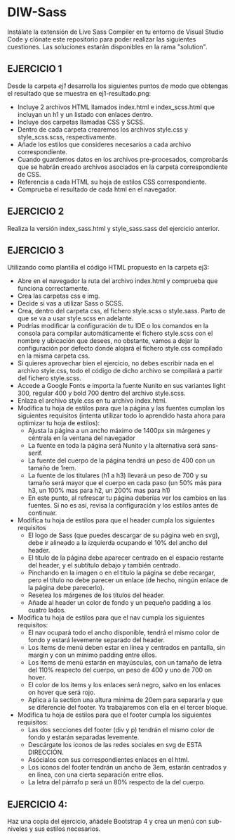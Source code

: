 # DIW-Sass

Instálate la extensión de Live Sass Compiler en tu entorno de Visual Studio Code y clónate este repositorio para poder realizar las siguientes cuestiones. Las soluciones estarán disponibles en la rama "solution".

## EJERCICIO 1

Desde la carpeta *ej1* desarrolla los siguientes puntos de modo que obtengas el resultado que se muestra en ej1-resultado.png:
* Incluye 2 archivos HTML llamados index.html e index_scss.html que incluyan un h1 y un listado con enlaces dentro.
* Incluye dos carpetas llamadas CSS y SCSS.
* Dentro de cada carpeta crearemos los archivos style.css y style_scss.scss, respectivamente.
* Añade los estilos que consideres necesarios a cada archivo correspondiente.
* Cuando guardemos datos en los archivos pre-procesados, comprobarás que se habrán creado archivos asociados en la carpeta correspondiente de CSS.
* Referencia a cada HTML su hoja de estilos CSS correspondiente.
* Comprueba el resultado de cada html en el navegador.

## EJERCICIO 2
Realiza la versión index_sass.html y style_sass.sass del ejercicio anterior.

## EJERCICIO 3
Utilizando como plantilla el código HTML propuesto en la carpeta ej3:

* Abre en el navegador la ruta del archivo index.html y comprueba que funciona correctamente.
* Crea las carpetas css e img.
* Decide si vas a utilizar Sass o SCSS.
* Crea, dentro del carpeta css, el fichero style.scss o style.sass. Parto de que se va a usar style.scss en adelante.
* Podrías modificar la configuración de tu IDE o los comandos en la consola para compilar automáticamente el fichero style.scss con el nombre y ubicación que desees, no obstante, vamos a dejar la configuración por defecto donde alojará el fichero style.css compilado en la misma carpeta css.
* Si quieres aprovechar bien el ejercicio, no debes escribir nada en el archivo style.css, todo el código de dicho archivo se compilará a partir del fichero style.scss. 
* Accede a Google Fonts e importa la fuente Nunito en sus variantes light 300, regular 400 y bold 700 dentro del archivo style.scss.
* Enlaza el archivo style.css en tu archivo index.html.
* Modifica tu hoja de estilos para que la página y las fuentes cumplan los siguientes requisitos (intenta utilizar todo lo aprendido hasta ahora para optimizar tu hoja de estilos):
    * Ajusta la página a un ancho máximo de 1400px sin márgenes y céntrala en la ventana del navegador
    * La fuente en toda la página será Nunito y la alternativa será sans-serif.
    * La fuente del cuerpo de la página tendrá un peso de 400 con un tamaño de 1rem.
    * La fuente de los titulares (h1 a h3) llevará un peso de 700 y su tamaño será mayor que el cuerpo en cada paso (un 50% más para h3, un 100% mas para h2, un 200% mas para h1)
    * En este punto, al refrescar tu página deberías ver los cambios en las fuentes. Si no es así, revisa la configuración y los estilos antes de continuar.
* Modifica tu hoja de estilos para que el header cumpla los siguientes requisitos
    * El logo de Sass (que puedes descargar de su página web en svg), debe ir alineado a la izquierda ocupando el 10% del ancho del header.
    * El título de la página debe aparecer centrado en el espacio restante del header, y el subtítulo debajo y también centrado.
    * Pinchando en la imagen o en el título la página se debe recargar, pero el título no debe parecer un enlace (de hecho, ningún enlace de la página debe parecerlo).
    * Resetea los márgenes de los títulos del header.
    * Añade al header un color de fondo y un pequeño padding a los cuatro lados.
* Modifica tu hoja de estilos para que el nav cumpla los siguientes requisitos:
    * El nav ocupará todo el ancho disponible, tendrá el mismo color de fondo y estará levemente separado del header.
    * Los ítems de menú deben estar en línea y centrados en pantalla, sin margin y con un mínimo padding entre ellos.
    * Los ítems de menú estarán en mayúsculas, con un tamaño de letra del 110% respecto del cuerpo, un peso de 400 y uno de 700 on hover.
    * El color de los ítems y los enlaces será negro, salvo en los enlaces on hover que será rojo.
    * Aplica a la section una altura mínima de 20em para separarla y que se diferencie del footer. Ya trabajaremos con ella en el tercer bloque.
* Modifica tu hoja de estilos para que el footer cumpla los siguientes requisitos:
    * Las dos secciones del footer (div y p) tendrán el mismo color de fondo y estarán separadas levemente.
    * Descárgate los iconos de las redes sociales en svg de ESTA DIRECCIÓN.
    * Asócialos con sus correspondientes enlaces en el html.
    * Los iconos del footer tendrán un ancho de 3em, estarán centrados y en línea, con una cierta separación entre ellos.
    * La letra del párrafo p será un 80% respecto de la del cuerpo.

## EJERCICIO 4:
Haz una copia del ejercicio, añádele Bootstrap 4 y crea un menú con sub-niveles y sus estilos necesarios.
